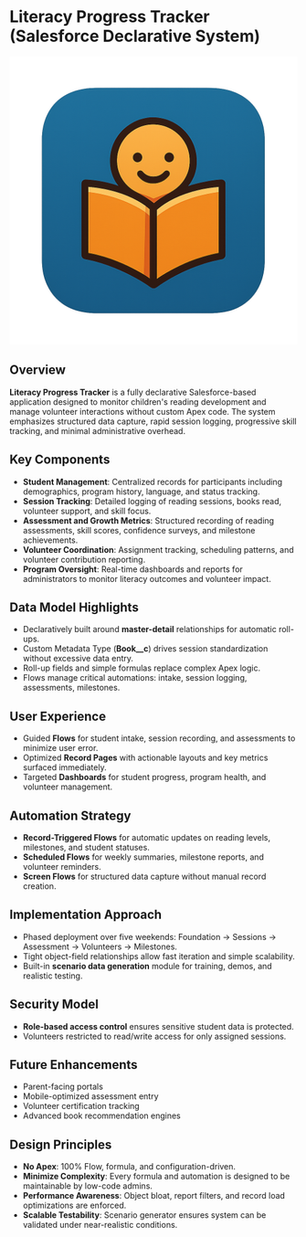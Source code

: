 # Literacy Progress Tracker (Salesforce Declarative System)

![literary progress tracker logo](https://github.com/Rwb3n/lit_track/blob/main/logo1.png)

## Overview

**Literacy Progress Tracker** is a fully declarative Salesforce-based application designed to monitor children's reading development and manage volunteer interactions without custom Apex code. The system emphasizes structured data capture, rapid session logging, progressive skill tracking, and minimal administrative overhead.

## Key Components

- **Student Management**: Centralized records for participants including demographics, program history, language, and status tracking.
- **Session Tracking**: Detailed logging of reading sessions, books read, volunteer support, and skill focus.
- **Assessment and Growth Metrics**: Structured recording of reading assessments, skill scores, confidence surveys, and milestone achievements.
- **Volunteer Coordination**: Assignment tracking, scheduling patterns, and volunteer contribution reporting.
- **Program Oversight**: Real-time dashboards and reports for administrators to monitor literacy outcomes and volunteer impact.

## Data Model Highlights

- Declaratively built around **master-detail** relationships for automatic roll-ups.
- Custom Metadata Type (**Book__c**) drives session standardization without excessive data entry.
- Roll-up fields and simple formulas replace complex Apex logic.
- Flows manage critical automations: intake, session logging, assessments, milestones.

## User Experience

- Guided **Flows** for student intake, session recording, and assessments to minimize user error.
- Optimized **Record Pages** with actionable layouts and key metrics surfaced immediately.
- Targeted **Dashboards** for student progress, program health, and volunteer management.

## Automation Strategy

- **Record-Triggered Flows** for automatic updates on reading levels, milestones, and student statuses.
- **Scheduled Flows** for weekly summaries, milestone reports, and volunteer reminders.
- **Screen Flows** for structured data capture without manual record creation.

## Implementation Approach

- Phased deployment over five weekends: Foundation → Sessions → Assessment → Volunteers → Milestones.
- Tight object-field relationships allow fast iteration and simple scalability.
- Built-in **scenario data generation** module for training, demos, and realistic testing.

## Security Model

- **Role-based access control** ensures sensitive student data is protected.
- Volunteers restricted to read/write access for only assigned sessions.

## Future Enhancements

- Parent-facing portals
- Mobile-optimized assessment entry
- Volunteer certification tracking
- Advanced book recommendation engines

## Design Principles

- **No Apex**: 100% Flow, formula, and configuration-driven.
- **Minimize Complexity**: Every formula and automation is designed to be maintainable by low-code admins.
- **Performance Awareness**: Object bloat, report filters, and record load optimizations are enforced.
- **Scalable Testability**: Scenario generator ensures system can be validated under near-realistic conditions.
